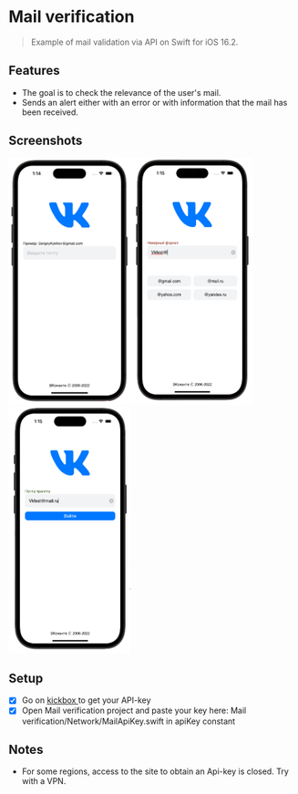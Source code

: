 # Mail verification 
> Example of mail validation via API on Swift for iOS 16.2.

## Features
- The goal is to check the relevance of the user's mail.
- Sends an alert either with an error or with information that the mail has been received.

## Screenshots
<img src="https://github.com/SergeyKykhov/Mail-verification-Vkontakte/blob/main/Screenshots/1.png" width="214" height="433"><img src="https://github.com/SergeyKykhov/Mail-verification-Vkontakte/blob/main/Screenshots/2.png" width="214" height="433"><img src="https://github.com/SergeyKykhov/Mail-verification-Vkontakte/blob/main/Screenshots/3.png" width="214" height="433">

## Setup
- [x] Go on [ kickbox ]( https://kickbox.com)to get your API-key
- [x] Open Mail verification project and paste your key here: Mail verification/Network/MailApiKey.swift in apiKey constant

## Notes
- For some regions, access to the site to obtain an Api-key is closed. Try with a VPN.

